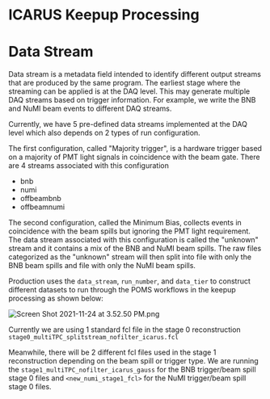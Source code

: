 # ICARUS Keepup Processing

# Data Stream

Data stream is a metadata field intended to identify different output streams that are produced by the same program. The earliest stage where the streaming can be applied is at the DAQ level. This may generate multiple DAQ streams based on trigger information.
For example, we write the BNB and NuMI beam events to different DAQ streams.

Currently, we have 5 pre-defined data streams implemented at the DAQ level which also depends on 2 types of run configuration.

The first configuration, called "Majority trigger", is a hardware trigger based on a majority of PMT light signals in coincidence with the beam gate. There are 4 streams associated with this configuration

- bnb
- numi
- offbeambnb
- offbeamnumi

The second configuration, called the Minimum Bias, collects events in coincidence with the beam spills but ignoring the PMT light requirement. The data stream associated with this configuration is called the "unknown" stream and it contains a mix of the BNB and NuMI beam spills. The raw files categorized as the "unknown" stream will then split into file with only the BNB beam spills and file with only the NuMI beam spills.

Production uses the `data_stream`, `run_number`, and `data_tier` to construct different datasets to run through the POMS workflows in the keepup processing as shown below:

![Screen Shot 2021-11-24 at 3.52.50 PM.png](Screen_Shot_2021-11-24_at_3.52.50_PM.png)

Currently we are using 1 standard fcl file in the stage 0 reconstruction `stage0_multiTPC_splitstream_nofilter_icarus.fcl`

Meanwhile, there will be 2 different fcl files used in the stage 1 reconstruction depending on the beam spill or trigger type. We are running the `stage1_multiTPC_nofilter_icarus_gauss` for the BNB trigger/beam spill stage 0 files and `<new_numi_stage1_fcl>` for the NuMI trigger/beam spill stage 0 files.
